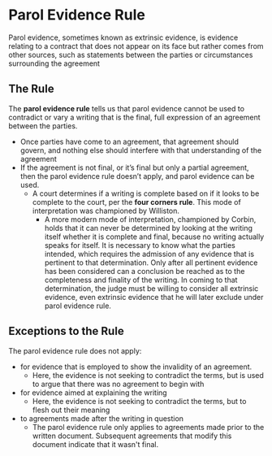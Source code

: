 # Parol Evidence Rule
Parol evidence, sometimes known as extrinsic evidence, is evidence relating to a contract that does not appear on its face but rather comes from other sources, such as statements between the parties or circumstances surrounding the agreement

## The Rule
The **parol evidence rule** tells us that parol evidence cannot be used to contradict or vary a writing that is the final, full expression of an agreement between the parties.
* Once parties have come to an agreement, that agreement should govern, and nothing else should interfere with that understanding of the agreement
* If the agreement is not final, or it’s final but only a partial agreement, then the parol evidence rule doesn’t apply, and parol evidence can be used.
	* A court determines if a writing is complete based on if it looks to be complete to the court, per the **four corners rule**. This mode of interpretation was championed by Williston.
		* A more modern mode of interpretation, championed by Corbin, holds that it can never be determined by looking at the writing itself whether it is complete and final, because no writing actually speaks for itself. It is necessary to know what the parties intended, which requires the admission of any evidence that is pertinent to that determination. Only after all pertinent evidence has been considered can a conclusion be reached as to the completeness and finality of the writing. In coming to that determination, the judge must be willing to consider all extrinsic evidence, even extrinsic evidence that he will later exclude under parol evidence rule.

## Exceptions to the Rule
The parol evidence rule does not apply:
* for evidence that is employed to show the invalidity of an agreement.
	* Here, the evidence is not seeking to contradict the terms, but is used to argue that there was no agreement to begin with
* for evidence aimed at explaining the writing
	* Here, the evidence is not seeking to contradict the terms, but to flesh out their meaning
* to agreements made after the writing in question
	* The parol evidence rule only applies to agreements made prior to the written document. Subsequent agreements that modify this document indicate that it wasn't final.